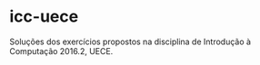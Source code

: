 # icc-uece
Soluções dos exercícios propostos na disciplina de Introdução à Computação 2016.2, UECE.
